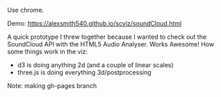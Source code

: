 Use chrome.

Demo: https://alexsmith540.github.io/scviz/soundCloud.html

A quick prototype I threw together because I wanted to check out the SoundCloud API with the HTML5 Audio Analyser. 
Works Awesome!
How some things work in the viz:
- d3 is doing anything 2d (and a couple of linear scales)
- three.js is doing everything 3d/postprocessing

Note: making gh-pages branch
